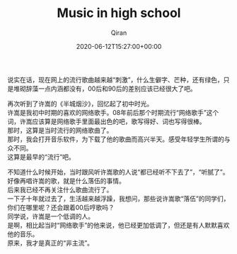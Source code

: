 ﻿---
title: Music in high school
author: Qiran
type: post
date: 2020-06-12T15:27:00+00:00
aliases: ["/music-in-high-school/"]
tags:
  - Music
  - School

---
说实在话，现在网上的流行歌曲越来越“刺激”，什么生僻字、芒种，还有绿色，只是堆砌辞藻一点内涵都没有，00后和90后的差别应该已经很大了吧。<figure class="wp-block-embed-youtube wp-block-embed is-type-video is-provider-youtube wp-embed-aspect-4-3 wp-has-aspect-ratio">

<div class="wp-block-embed__wrapper">
</div></figure>

再次听到了许嵩的《半城烟沙》，回忆起了初中时光。  
许嵩是我初中时期的喜欢的网络歌手。08年前后那个时期流行“网络歌手”这个词，许嵩应该算是网络歌手里面最出色的吧，歌写得好、词也写得很棒。  
那时，这算是当时流行的网络歌曲了。  
那时，我会打开音乐软件，为下载了他的歌曲而高兴半天。感受年轻学生所谓的与众不同。  
这算是最早的“流行”吧。

不知道什么时候开始，当时跟风听许嵩歌的人说“都已经听不下去了”，“听腻了”。好像再唱许嵩的歌，就是什么落伍的事情。  
后来我已经不再关注什么歌曲流行了。  
一下子十年就过去了，生活越来越浮躁，我想问，那些说许嵩歌“落伍”的同学们，你们在哪里呢？还会跟着00后哼歌吗？  
同学说，许嵩是一个低调的人。  
是啊，相比起当时“网络歌手”的他来说，他已经更加低调了，但还是有人默默喜欢他的音乐。  
原来，我才是真正的“非主流”。
